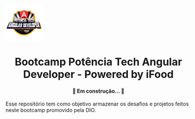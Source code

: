 
<a><img align="center" height="100em" src="img/logo_bootcamp.webp"></a>

<h1 align="center">
Bootcamp Potência Tech Angular Developer - Powered by iFood
</h1> 

<h4 align="center"> 
	🚩 Em construção... 🚧 
</h4>

Esse repositório tem como objetivo armazenar os desafios e projetos feitos neste bootcamp promovido pela DIO.